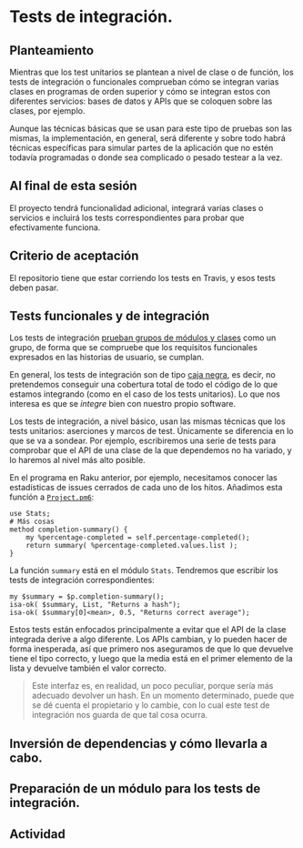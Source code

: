 # Tests de integración.


## Planteamiento

Mientras que los test unitarios se plantean a nivel de clase o de
función, los tests de integración o funcionales comprueban cómo se
integran varias clases en programas de orden superior y cómo se
integran estos con diferentes servicios: bases de datos y APIs que se
coloquen sobre las clases, por ejemplo.

Aunque las técnicas básicas que se usan para este tipo de pruebas son
las mismas, la implementación, en general, será diferente y sobre todo
habrá técnicas específicas para simular partes de la aplicación que no
estén todavía programadas o donde sea complicado o pesado testear a la
vez. 

## Al final de esta sesión

El proyecto tendrá funcionalidad adicional, integrará varias clases o
servicios e incluirá los tests correspondientes para probar que
efectivamente funciona.

## Criterio de aceptación

El repositorio tiene que estar corriendo los tests en Travis, y esos
tests deben pasar.

## Tests funcionales y de integración

Los tests de
integración
[prueban grupos de módulos y clases](https://en.wikipedia.org/wiki/Integration_testing) como
un grupo, de forma que se compruebe que los requisitos funcionales
expresados en las historias de usuario, se cumplan.

En general, los tests de integración son de tipo [caja negra](https://searchsoftwarequality.techtarget.com/answer/Integration-testing-Is-it-black-box-or-white-box-testing), es decir, no pretendemos conseguir una cobertura total de todo el código de lo que estamos integrando (como en el caso de los tests unitarios). Lo que nos interesa es que se *integre* bien con nuestro propio software.

Los tests de integración, a nivel básico, usan las mismas técnicas que los tests unitarios: aserciones y marcos de test. Únicamente se diferencia en lo que se va a sondear. Por ejemplo, escribiremos una serie de tests para comprobar que el API de una clase de la que dependemos no ha variado, y lo haremos al nivel más alto posible.

En el programa en Raku anterior, por ejemplo, necesitamos conocer las estadísticas de issues cerrados de cada uno de los hitos. Añadimos esta función a [`Project.pm6`](../code/lib/Project.pm6):

```
use Stats;
# Más cosas
method completion-summary() {
    my %percentage-completed = self.percentage-completed();
    return summary( %percentage-completed.values.list );
}
```

La función `summary` está en el módulo `Stats`. Tendremos que escribir los tests de integración correspondientes:

```
my $summary = $p.completion-summary();
isa-ok( $summary, List, "Returns a hash");
isa-ok( $summary[0]<mean>, 0.5, "Returns correct average");
```

Estos tests están enfocados principalmente a evitar que el API de la clase integrada derive a algo diferente. Los APIs cambian, y lo pueden hacer de forma inesperada, así que primero nos aseguramos de que lo que devuelve tiene el tipo correcto, y luego que la media está en el primer elemento de la lista y devuelve también el valor correcto.

> Este interfaz es, en realidad, un poco peculiar, porque sería más adecuado devolver un hash. En un momento determinado, puede que se dé cuenta el propietario y lo cambie, con lo cual este test de integración nos guarda de que tal cosa ocurra.

## Inversión de dependencias y cómo llevarla a cabo.

## Preparación de un módulo para los tests de integración.


## Actividad



